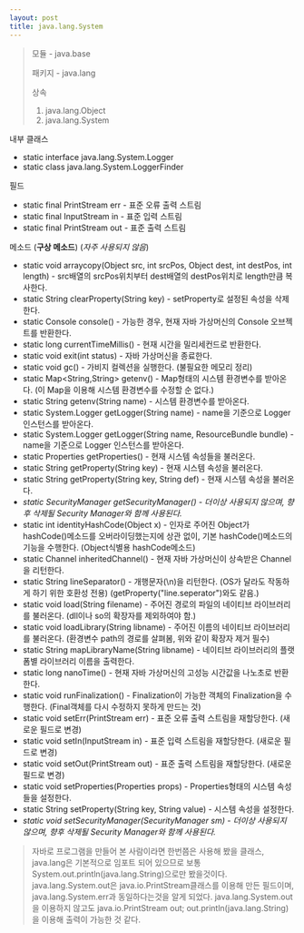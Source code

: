 ```yaml
---
layout: post
title: java.lang.System
---
```



> 모듈 - java.base
> 
> 패키지 - java.lang
> 
> 상속
> 1. java.lang.Object
> 2. java.lang.System

내부 클래스
* static interface java.lang.System.Logger
* static class java.lang.System.LoggerFinder

필드
* static final PrintStream err - 표준 오류 출력 스트림
* static final InputStream in - 표준 입력 스트림
* static final PrintStream out - 표준 출력 스트림

메소드 (**구상 메소드**) (_자주 사용되지 않음_)
* static void arraycopy(Object src, int srcPos, Object dest, int destPos, int length) - src배열의 srcPos위치부터 dest배열의 destPos위치로 length만큼 복사한다.
* static String clearProperty(String key) - setProperty로 설정된 속성을 삭제한다.
* static Console console() - 가능한 경우, 현재 자바 가상머신의 Console 오브젝트를 반환한다.
* static long currentTimeMillis() - 현재 시간을 밀리세컨드로 반환한다.
* static void exit(int status) - 자바 가상머신을 종료한다.
* static void gc() - 가비지 컬렉션을 실행한다. (불필요한 메모리 정리)
* static Map<String,String> getenv() - Map형태의 시스템 환경변수를 받아온다. (이 Map을 이용해 시스템 환경변수를 수정할 순 없다.)
* static String getenv(String name) - 시스템 환경변수를 받아온다.
* static System.Logger getLogger(String name) - name을 기준으로 Logger 인스턴스를 받아온다.
* static System.Logger getLogger(String name, ResourceBundle bundle) - name을 기준으로 Logger 인스턴스를 받아온다.
* static Properties getProperties() - 현재 시스템 속성들을 불러온다.
* static String getProperty(String key) - 현재 시스템 속성을 불러온다.
* static String getProperty(String key, String def) - 현재 시스템 속성을 불러온다.
* _static SecurityManager getSecurityManager() - 더이상 사용되지 않으며, 향후 삭제될 Security Manager와 함께 사용된다._
* static int identityHashCode(Object x) - 인자로 주어진 Object가 hashCode()메소드를 오버라이딩했는지에 상관 없이, 기본 hashCode()메소드의 기능을 수행한다. (Object식별용 hashCode메소드)
* static Channel inheritedChannel() - 현재 자바 가상머신이 상속받은 Channel을 리턴한다.
* static String lineSeparator() - 개행문자(\n)을 리턴한다. (OS가 달라도 작동하게 하기 위한 호환성 전용) (getProperty("line.seperator")와도 같음.) 
* static void load(String filename) - 주어진 경로의 파일의 네이티브 라이브러리를 불러온다. (dll이나 so의 확장자를 제외하여야 함.)
* static void loadLibrary(String libname) - 주어진 이름의 네이티브 라이브러리를 불러온다. (환경변수 path의 경로를 살펴봄, 위와 같이 확장자 제거 필수)
* static String mapLibraryName(String libname) - 네이티브 라이브러리의 플랫폼별 라이브러리 이름을 출력한다.
* static long nanoTime() - 현재 자바 가상머신의 고성능 시간값을 나노초로 반환한다.
* static void runFinalization() - Finalization이 가능한 객체의 Finalization을 수행한다. (Final객체를 다시 수정하지 못하게 만드는 것)
* static void setErr(PrintStream err) - 표준 오류 출력 스트림을 재할당한다. (새로운 필드로 변경)
* static void setIn(InputStream in) - 표준 입력 스트림을 재할당한다. (새로운 필드로 변경)
* static void setOut(PrintStream out) - 표준 출력 스트림을 재할당한다. (새로운 필드로 변경)
* static void setProperties(Properties props) - Properties형태의 시스템 속성들을 설정한다.
* static String setProperty(String key, String value) - 시스템 속성을 설정한다.
* _static void setSecurityManager(SecurityManager sm) - 더이상 사용되지 않으며, 향후 삭제될 Security Manager와 함께 사용된다._

> 자바로 프로그램을 만들어 본 사람이라면 한번쯤은 사용해 봤을 클래스, java.lang은 기본적으로 임포트 되어 있으므로 보통 System.out.println(java.lang.String)으로만 봤을것이다.
> java.lang.System.out은 java.io.PrintStream클래스를 이용해 만든 필드이며, java.lang.System.err과 동일하다는것을 알게 되었다.
> java.lang.System.out을 이용하지 않고도 java.io.PrintStream out; out.println(java.lang.String)을 이용해 출력이 가능한 것 같다.